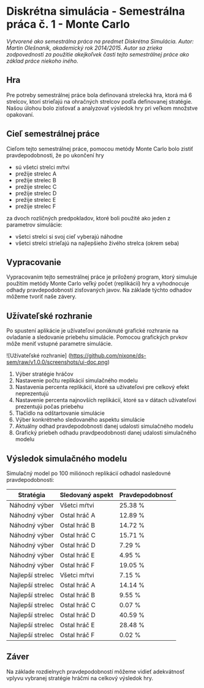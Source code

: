 # Diskrétna simulácia - Semestrálna práca č. 1 - Monte Carlo

*Vytvorené ako semestrálna práca na predmet Diskrétna Simulácia. Autor: Martin Olešnaník, akademický rok 2014/2015.
Autor sa zrieka zodpovednosti za použitie akejkoľvek časti tejto semestrálnej práce ako základ práce niekoho iného.*

## Hra

Pre potreby semestrálnej práce bola definovaná strelecká hra, ktorá má 6 strelcov,
ktorí strieľajú na ohračných strelcov podľa definovanej stratégie. Našou úlohou
bolo zisťovať a analyzovať výsledok hry pri veľkom množstve opakovaní.

## Cieľ semestrálnej práce

Cieľom tejto semestrálnej práce, pomocou metódy Monte Carlo bolo zistiť pravdepodobnosti,
že po ukončení hry

* sú všetci strelci mŕtvi
* prežije strelec A
* prežije strelec B
* prežije strelec C
* prežije strelec D
* prežije strelec E
* prežije strelec F

za dvoch rozličných predpokladov, ktoré boli použité ako jeden z parametrov simulácie:

* všetci strelci si svoj cieľ vyberajú náhodne
* všetci strelci strieľajú na najlepšieho živého strelca (okrem seba)

## Vypracovanie

Vypracovaním tejto semestrálnej práce je priložený program, ktorý simuluje
použitím metódy Monte Carlo veľký počet (replikácií) hry a vyhodnocuje odhady
pravdepodobností zisťovaných javov. Na základe týchto odhadov môžeme tvoriť naše
závery.

## Užívateľské rozhranie

Po spustení aplikácie je užívateľovi ponúknuté grafické rozhranie na ovladanie
a sledovanie priebehu simulácie. Pomocou grafických prvkov môže meniť vstupné
parametre simulácie.

![Užívateľské rozhranie]
(https://github.com/nixone/ds-sem/raw/v1.0.0/screenshots/ui-doc.png)

1. Výber stratégie hráčov
2. Nastavenie počtu replikácií simulačného modelu
3. Nastavenia percenta replikácií, ktoré sa užívateľovi pre celkový efekt neprezentujú
4. Nastavenie percenta najnovších replikácií, ktoré sa v dátach užívateľovi prezentujú počas priebehu
5. Tlačidlo na odštartovanie simulácie
6. Výber konkrétneho sledovaného aspektu simulácie
7. Aktuálny odhad pravdepodobnosti danej udalosti simulačného modelu
8. Grafický priebeh odhadu pravdpeodobnosti danej udalosti simulačného modelu

## Výsledok simulačného modelu

Simulačný model po 100 miliónoch replikácií odhadol nasledovné pravdepodobnosti:

Stratégia | Sledovaný aspekt | Pravdepodobnosť
--- | --- | ---
Náhodný výber | Všetci mŕtvi | 25.38 %
Náhodný výber | Ostal hráč A | 12.89 %
Náhodný výber | Ostal hráč B | 14.72 %
Náhodný výber | Ostal hráč C | 15.71 %
Náhodný výber | Ostal hráč D | 7.29 %
Náhodný výber | Ostal hráč E | 4.95 %
Náhodný výber | Ostal hráč F | 19.05 %
Najlepší strelec | Všetci mŕtvi | 7.15 %
Najlepší strelec | Ostal hráč A | 14.14 %
Najlepší strelec | Ostal hráč B | 9.55 %
Najlepší strelec | Ostal hráč C | 0.07 %
Najlepší strelec | Ostal hráč D | 40.59 %
Najlepší strelec | Ostal hráč E | 28.48 %
Najlepší strelec | Ostal hráč F | 0.02 %

## Záver

Na základe rozdielnych pravdepodobností môžeme vidieť adekvátnosť vplyvu vybranej stratégie
hráčmi na celkový výsledok hry.
